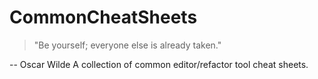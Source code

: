 # CommonCheatSheets

> "Be yourself; everyone else is already taken."

-- Oscar Wilde
A collection of common editor/refactor tool cheat sheets.
